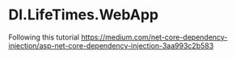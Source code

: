# DI.LifeTimes.WebApp
Following this tutorial
https://medium.com/net-core-dependency-injection/asp-net-core-dependency-injection-3aa993c2b583
